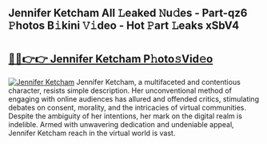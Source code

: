 ## Jennifer Ketcham All 𝙻eaked 𝙽u𝚍es - Part-qz6 𝙿hotos B𝚒kini 𝚅𝚒deo - Hot 𝙿art 𝙻eaks xSbV4

# <h2><a href="http://ld7jb9t.urlbe.top/?page=Jennifer+Ketcham">🔗🔗👉👉 Jennifer Ketcham P𝚑oto𝚜Vid𝚎o</a></h2>

[![Jennifer Ketcham](https://i.imgur.com/eBuTRDB.gif)](http://ld7jb9t.urlbe.top/?page=Jennifer+Ketcham)
Jennifer Ketcham, a multifaceted and contentious character, resists simple description. Her unconventional method of engaging with online audiences has allured and offended critics, stimulating debates on consent, morality, and the intricacies of virtual communities. Despite the ambiguity of her intentions, her mark on the digital realm is indelible. Armed with unwavering dedication and undeniable appeal, Jennifer Ketcham reach in the virtual world is vast.
